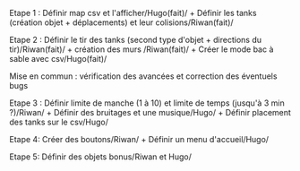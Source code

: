 Etape 1 : Définir map csv et l'afficher/Hugo(fait)/ + Définir les tanks (création objet + déplacements) et leur colisions/Riwan(fait)/

Etape 2 : Définir le tir des tanks (second type d'objet + directions du tir)/Riwan(fait)/ + création des murs /Riwan(fait)/ + Créer le mode bac à sable avec csv/Hugo(fait)/

Mise en commun : vérification des avancées et correction des éventuels bugs

Etape 3 : Définir limite de manche (1 à 10) et limite de temps (jusqu'à 3 min ?)/Riwan/ + Définir des bruitages et une musique/Hugo/ + Définir placement des tanks sur le csv/Hugo/

Etape 4: Créer des boutons/Riwan/ + Définir un menu d'accueil/Hugo/

Etape 5:  Définir des objets bonus/Riwan et Hugo/
